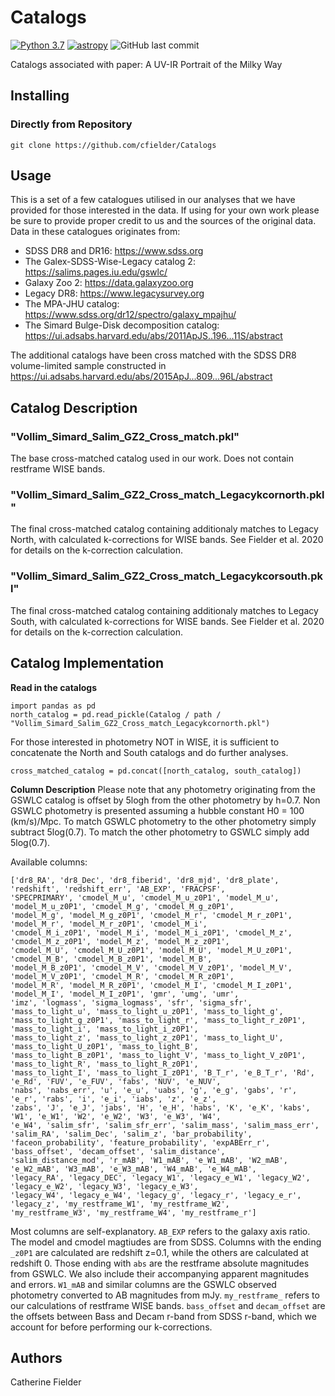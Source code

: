 # Catalogs
[![Python 3.7](https://img.shields.io/badge/python-v3.7-blue)](https://www.python.org/downloads/release/python-3710/)
[![astropy](http://img.shields.io/badge/powered%20by-AstroPy-orange.svg?style=flat)](http://www.astropy.org/)
![GitHub last commit](https://img.shields.io/github/last-commit/cfielder/Milky-Way-Analogs.svg)

Catalogs associated with paper: A UV-IR Portrait of the Milky Way

## Installing

### Directly from Repository

`git clone https://github.com/cfielder/Catalogs`

## Usage
This is a set of a few catalogues utilised in our analyses that we have provided for those interested in the data. If using 
for your own work please be sure to provide proper credit to us and the sources of the original data. 
Data in these catalogues originates from:
  - SDSS DR8 and DR16: https://www.sdss.org
  - The Galex-SDSS-Wise-Legacy catalog 2: https://salims.pages.iu.edu/gswlc/
  - Galaxy Zoo 2: https://data.galaxyzoo.org
  - Legacy DR8: https://www.legacysurvey.org
  - The MPA-JHU catalog: https://www.sdss.org/dr12/spectro/galaxy_mpajhu/
  - The Simard Bulge-Disk decomposition catalog: https://ui.adsabs.harvard.edu/abs/2011ApJS..196...11S/abstract

The additional catalogs have been cross matched with the SDSS DR8 volume-limited sample constructed in https://ui.adsabs.harvard.edu/abs/2015ApJ...809...96L/abstract

## Catalog Description
### "Vollim_Simard_Salim_GZ2_Cross_match.pkl"
The base cross-matched catalog used in our work. Does not contain restframe WISE bands.

### "Vollim_Simard_Salim_GZ2_Cross_match_Legacykcornorth.pkl"
The final cross-matched catalog containing additionaly matches to Legacy North, with calculated k-corrections for WISE bands.
See Fielder et al. 2020 for details on the k-correction calculation.

### "Vollim_Simard_Salim_GZ2_Cross_match_Legacykcorsouth.pkl"
The final cross-matched catalog containing additionaly matches to Legacy South, with calculated k-corrections for WISE bands.
See Fielder et al. 2020 for details on the k-correction calculation.

## Catalog Implementation
**Read in the catalogs**
```
import pandas as pd
north_catalog = pd.read_pickle(Catalog / path / "Vollim_Simard_Salim_GZ2_Cross_match_Legacykcornorth.pkl")
```

For those interested in photometry NOT in WISE, it is sufficient to concatenate the North and South catalogs and do further 
analyses.
```
cross_matched_catalog = pd.concat([north_catalog, south_catalog])
```

**Column Description**
Please note that any photometry originating from the GSWLC catalog is offset by 5logh from the other photometry by h=0.7.
Non GSWLC photometry is presented assuming a hubble constant H0 = 100 (km/s)/Mpc. To match GSWLC photometry to the other 
photometry simply subtract 5log(0.7).
To match the other photometry to GSWLC simply add 5log(0.7).

Available columns:
```
['dr8_RA', 'dr8_Dec', 'dr8_fiberid', 'dr8_mjd', 'dr8_plate', 'redshift', 'redshift_err', 'AB_EXP', 'FRACPSF', 
'SPECPRIMARY', 'cmodel_M_u', 'cmodel_M_u_z0P1', 'model_M_u', 'model_M_u_z0P1', 'cmodel_M_g', 'cmodel_M_g_z0P1', 
'model_M_g', 'model_M_g_z0P1', 'cmodel_M_r', 'cmodel_M_r_z0P1', 'model_M_r', 'model_M_r_z0P1', 'cmodel_M_i', 
'cmodel_M_i_z0P1', 'model_M_i', 'model_M_i_z0P1', 'cmodel_M_z', 'cmodel_M_z_z0P1', 'model_M_z', 'model_M_z_z0P1', 
'cmodel_M_U', 'cmodel_M_U_z0P1', 'model_M_U', 'model_M_U_z0P1', 'cmodel_M_B', 'cmodel_M_B_z0P1', 'model_M_B', 
'model_M_B_z0P1', 'cmodel_M_V', 'cmodel_M_V_z0P1', 'model_M_V', 'model_M_V_z0P1', 'cmodel_M_R', 'cmodel_M_R_z0P1', 
'model_M_R', 'model_M_R_z0P1', 'cmodel_M_I', 'cmodel_M_I_z0P1', 'model_M_I', 'model_M_I_z0P1', 'gmr', 'umg', 'umr', 
'imz', 'logmass', 'sigma_logmass', 'sfr', 'sigma_sfr', 'mass_to_light_u', 'mass_to_light_u_z0P1', 'mass_to_light_g', 
'mass_to_light_g_z0P1', 'mass_to_light_r', 'mass_to_light_r_z0P1', 'mass_to_light_i', 'mass_to_light_i_z0P1', 
'mass_to_light_z', 'mass_to_light_z_z0P1', 'mass_to_light_U', 'mass_to_light_U_z0P1', 'mass_to_light_B', 
'mass_to_light_B_z0P1', 'mass_to_light_V', 'mass_to_light_V_z0P1', 'mass_to_light_R', 'mass_to_light_R_z0P1', 
'mass_to_light_I', 'mass_to_light_I_z0P1', 'B_T_r', 'e_B_T_r', 'Rd', 'e_Rd', 'FUV', 'e_FUV', 'fabs', 'NUV', 'e_NUV', 
'nabs', 'nabs_err', 'u', 'e_u', 'uabs', 'g', 'e_g', 'gabs', 'r', 'e_r', 'rabs', 'i', 'e_i', 'iabs', 'z', 'e_z', 
'zabs', 'J', 'e_J', 'jabs', 'H', 'e_H', 'habs', 'K', 'e_K', 'kabs', 'W1', 'e_W1', 'W2', 'e_W2', 'W3', 'e_W3', 'W4', 
'e_W4', 'salim_sfr', 'salim_sfr_err', 'salim_mass', 'salim_mass_err', 'salim_RA', 'salim_Dec', 'salim_z', 'bar_probability', 
'faceon_probability', 'feature_probability', 'expABErr_r', 'bass_offset', 'decam_offset', 'salim_distance', 
'salim_distance_mod', 'r_mAB', 'W1_mAB', 'e_W1_mAB', 'W2_mAB', 'e_W2_mAB', 'W3_mAB', 'e_W3_mAB', 'W4_mAB', 'e_W4_mAB', 
'legacy_RA', 'legacy_DEC', 'legacy_W1', 'legacy_e_W1', 'legacy_W2', 'legacy_e_W2', 'legacy_W3', 'legacy_e_W3', 
'legacy_W4', 'legacy_e_W4', 'legacy_g', 'legacy_r', 'legacy_e_r', 'legacy_z', 'my_restframe_W1', 'my_restframe_W2', 
'my_restframe_W3', 'my_restframe_W4', 'my_restframe_r']
```
Most columns are self-explanatory. ```AB_EXP``` refers to the galaxy axis ratio. The model and cmodel magtiudes are from SDSS. 
Columns with the ending ```_z0P1``` are calculated are redshift z=0.1, while the others are calculated at redshift 0. Those 
ending with ```abs``` are the restframe absolute magnitudes from GSWLC. We also include their accompanying apparent magnitudes 
and errors. ```W1_mAB``` and similar columns are the GSWLC observed photometry converted to AB magnitudes from mJy. ```my_restframe_``` 
refers to our calculations of restframe WISE bands. ```bass_offset``` and ```decam_offset``` are the offsets between Bass and 
Decam r-band from SDSS r-band, which we account for before performing our k-corrections.

## Authors
Catherine Fielder
